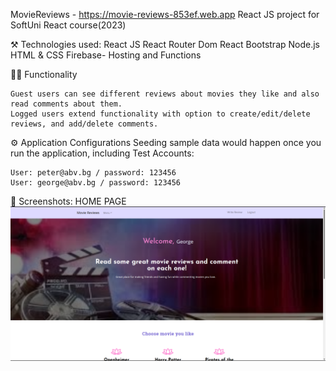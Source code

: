 MovieReviews - https://movie-reviews-853ef.web.app
React JS project for SoftUni React course(2023)

⚒️ Technologies used:
    React JS
    React Router Dom
    React Bootstrap 
    Node.js
    HTML & CSS
    Firebase- Hosting and Functions

🧑‍💻 Functionality

    Guest users can see different reviews about movies they like and also read comments about them.
    Logged users extend functionality with option to create/edit/delete reviews, and add/delete comments.


⚙️ Application Configurations
 Seeding sample data would happen once you run the application, including Test Accounts:

    User: peter@abv.bg / password: 123456
    User: george@abv.bg / password: 123456

👀 Screenshots: 
HOME PAGE
![](images/home.png)




